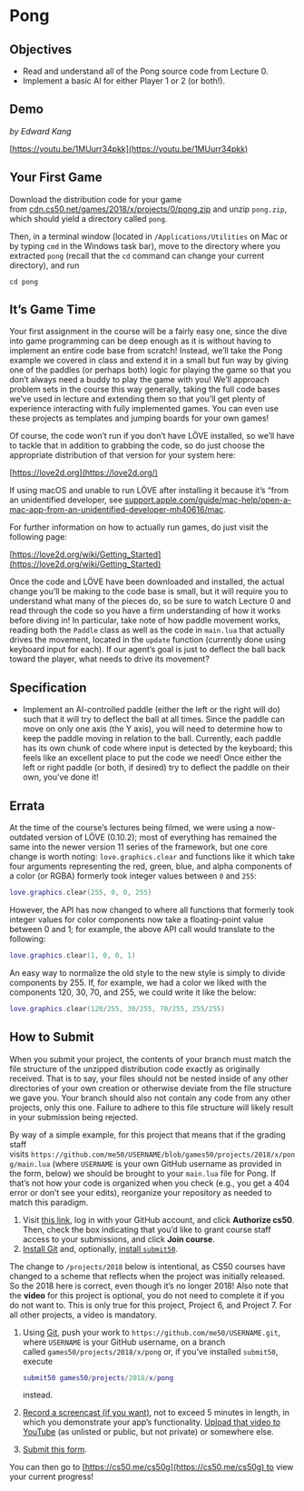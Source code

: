 # Pong

## **Objectives**

- Read and understand all of the Pong source code from Lecture 0.
- Implement a basic AI for either Player 1 or 2 (or both!).

## **Demo**

*by Edward Kang*

[https://youtu.be/1MUurr34pkk](https://youtu.be/1MUurr34pkk)

## **Your First Game**

Download the distribution code for your game from [cdn.cs50.net/games/2018/x/projects/0/pong.zip](https://cdn.cs50.net/games/2018/x/projects/0/pong.zip) and unzip `pong.zip`, which should yield a directory called `pong`.

Then, in a terminal window (located in `/Applications/Utilities` on Mac or by typing `cmd` in the Windows task bar), move to the directory where you extracted `pong` (recall that the `cd` command can change your current directory), and run

`cd pong`

## **It’s Game Time**

Your first assignment in the course will be a fairly easy one, since the dive into game programming can be deep enough as it is without having to implement an entire code base from scratch! Instead, we’ll take the Pong example we covered in class and extend it in a small but fun way by giving one of the paddles (or perhaps both) logic for playing the game so that you don’t always need a buddy to play the game with you! We’ll approach problem sets in the course this way generally, taking the full code bases we’ve used in lecture and extending them so that you’ll get plenty of experience interacting with fully implemented games. You can even use these projects as templates and jumping boards for your own games!

Of course, the code won’t run if you don’t have LÖVE installed, so we’ll have to tackle that in addition to grabbing the code, so do just choose the appropriate distribution of that version for your system here:

[https://love2d.org](https://love2d.org/)

If using macOS and unable to run LÖVE after installing it because it’s “from an unidentified developer, see [support.apple.com/guide/mac-help/open-a-mac-app-from-an-unidentified-developer-mh40616/mac](https://support.apple.com/guide/mac-help/open-a-mac-app-from-an-unidentified-developer-mh40616/mac).

For further information on how to actually run games, do just visit the following page:

[https://love2d.org/wiki/Getting_Started](https://love2d.org/wiki/Getting_Started)

Once the code and LÖVE have been downloaded and installed, the actual change you’ll be making to the code base is small, but it will require you to understand what many of the pieces do, so be sure to watch Lecture 0 and read through the code so you have a firm understanding of how it works before diving in! In particular, take note of how paddle movement works, reading both the `Paddle` class as well as the code in `main.lua` that actually drives the movement, located in the `update` function (currently done using keyboard input for each). If our agent’s goal is just to deflect the ball back toward the player, what needs to drive its movement?

## **Specification**

- Implement an AI-controlled paddle (either the left or the right will do) such that it will try to deflect the ball at all times. Since the paddle can move on only one axis (the Y axis), you will need to determine how to keep the paddle moving in relation to the ball. Currently, each paddle has its own chunk of code where input is detected by the keyboard; this feels like an excellent place to put the code we need! Once either the left or right paddle (or both, if desired) try to deflect the paddle on their own, you’ve done it!

## **Errata**

At the time of the course’s lectures being filmed, we were using a now-outdated version of LÖVE (0.10.2); most of everything has remained the same into the newer version 11 series of the framework, but one core change is worth noting: `love.graphics.clear` and functions like it which take four arguments representing the red, green, blue, and alpha components of a color (or RGBA) formerly took integer values between `0` and `255`:

```lua
love.graphics.clear(255, 0, 0, 255)
```

However, the API has now changed to where all functions that formerly took integer values for color components now take a floating-point value between 0 and 1; for example, the above API call would translate to the following:

```lua
love.graphics.clear(1, 0, 0, 1)
```

An easy way to normalize the old style to the new style is simply to divide components by 255. If, for example, we had a color we liked with the components 120, 30, 70, and 255, we could write it like the below:

```lua
love.graphics.clear(120/255, 30/255, 70/255, 255/255)
```

## **How to Submit**

When you submit your project, the contents of your branch must match the file structure of the unzipped distribution code exactly as originally received. That is to say, your files should not be nested inside of any other directories of your own creation or otherwise deviate from the file structure we gave you. Your branch should also not contain any code from any other projects, only this one. Failure to adhere to this file structure will likely result in your submission being rejected.

By way of a simple example, for this project that means that if the grading staff visits `https://github.com/me50/USERNAME/blob/games50/projects/2018/x/pong/main.lua` (where `USERNAME` is your own GitHub username as provided in the form, below) we should be brought to your `main.lua` file for Pong. If that’s not how your code is organized when you check (e.g., you get a 404 error or don’t see your edits), reorganize your repository as needed to match this paradigm.

1. Visit [this link](https://submit.cs50.io/invites/46e6f2ea29954ce9bb1bdc478a440055), log in with your GitHub account, and click **Authorize cs50**. Then, check the box indicating that you’d like to grant course staff access to your submissions, and click **Join course**.
2. [Install Git](https://git-scm.com/downloads) and, optionally, [install `submit50`](https://cs50.readthedocs.io/submit50/).

The change to `/projects/2018` below is intentional, as CS50 courses have changed to a scheme that reflects when the project was initially released. So the 2018 here is correct, even though it’s no longer 2018! Also note that the **video** for this project is optional, you do not need to complete it if you do not want to. This is only true for this project, Project 6, and Project 7. For all other projects, a video is mandatory.

1. Using [Git](https://git-scm.com/downloads), push your work to `https://github.com/me50/USERNAME.git`, where `USERNAME` is your GitHub username, on a branch called `games50/projects/2018/x/pong` or, if you’ve installed `submit50`, execute
    
    ```lua
    submit50 games50/projects/2018/x/pong
    ```
    
    instead.
    
2. [Record a screencast (if you want)](https://www.howtogeek.com/205742/how-to-record-your-windows-mac-linux-android-or-ios-screen/), not to exceed 5 minutes in length, in which you demonstrate your app’s functionality. [Upload that video to YouTube](https://www.youtube.com/upload) (as unlisted or public, but not private) or somewhere else.
3. [Submit this form](https://forms.cs50.io/ac8705a7-78f7-4b51-a39a-aa7742004c0d).

You can then go to [https://cs50.me/cs50g](https://cs50.me/cs50g) to view your current progress!
